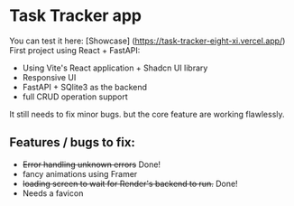 # Task Tracker app

You can test it here: [Showcase] (https://task-tracker-eight-xi.vercel.app/)
First project using React + FastAPI:

- Using Vite's React application + Shadcn UI library
- Responsive UI
- FastAPI + SQlite3 as the backend
- full CRUD operation support

It still needs to fix minor bugs. but the core feature are working flawlessly.

## Features / bugs to fix:

- ~~Error handling unknown errors~~ Done!
- fancy animations using Framer
- ~~loading screen to wait for Render's backend to run.~~ Done!
- Needs a favicon
